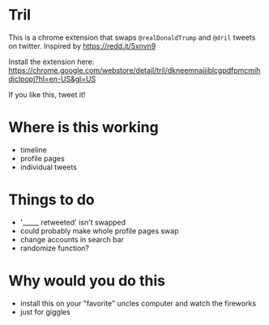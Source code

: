 # Tril

This is a chrome extension that swaps `@realDonaldTrump` and `@dril` tweets on twitter. Inspired by https://redd.it/5xnvn9

Install the extension here: https://chrome.google.com/webstore/detail/tril/dkneemnajjjblcgpdfpmcmihdjclpopj?hl=en-US&gl=US

If you like this, tweet it!

# Where is this working

- timeline
- profile pages
- individual tweets

# Things to do

- '_____ retweeted' isn't swapped
- could probably make whole profile pages swap
- change accounts in search bar
- randomize function?

# Why would you do this

- install this on your "favorite" uncles computer and watch the fireworks
- just for giggles
